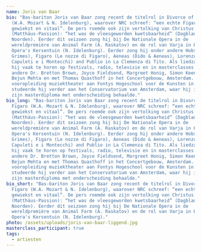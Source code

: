```yaml
---
name: Joris van Baar
bio: "Bas-bariton Joris van Baar zong recent de titelrol in Divorce of Figaro
  (W.A. Mozart & N. Idelenburg), waarover NRC schreef: “een echte Figaro,
  gewiekst en vitaal”. De pers roemde ook zijn vertolking van Christus
  (Matthäus-Passion): “het was de vleesgeworden kwetsbaarheid” (Dagblad van het
  Noorden). Eerder dit seizoen zong hij bij De Nationale Opera in de
  wereldpremière van Animal Farm (A. Raskatov) en de rol van Varja in Holland
  Opera's Kersentuin (N. Idelenburg). Eerder zong hij onder andere Hobson (Peter
  Grimes), Figaro (Le nozze di Figaro), Aeneas (Dido & Aeneas), Lorenzo (I
  Capuleti e i Montecchi) and Publio in La Clemenza di Tito. Als liedzanger was
  hij vaak te horen op festivals, radio, televisie en in masterclasses bij onder
  andere Dr. Bretton Brown, Joyce Fieldsend, Margreet Honig, Simon Keenlyside,
  Bejun Mehta en met Thomas Quasthoff in het Concertgebouw, Amsterdam. Na een
  vooropleiding muziektheater aan Fontys Hogeschool voor de Kunsten in Tilburg
  studeerde hij verder aan het Conservatorium van Amsterdam, waar hij in 2021
  zijn masterdiploma met onderscheiding behaalde."
bio_long: "Bas-bariton Joris van Baar zong recent de titelrol in Divorce of
  Figaro (W.A. Mozart & N. Idelenburg), waarover NRC schreef: “een echte Figaro,
  gewiekst en vitaal”. De pers roemde ook zijn vertolking van Christus
  (Matthäus-Passion): “het was de vleesgeworden kwetsbaarheid” (Dagblad van het
  Noorden). Eerder dit seizoen zong hij bij De Nationale Opera in de
  wereldpremière van Animal Farm (A. Raskatov) en de rol van Varja in Holland
  Opera's Kersentuin (N. Idelenburg). Eerder zong hij onder andere Hobson (Peter
  Grimes), Figaro (Le nozze di Figaro), Aeneas (Dido & Aeneas), Lorenzo (I
  Capuleti e i Montecchi) and Publio in La Clemenza di Tito. Als liedzanger was
  hij vaak te horen op festivals, radio, televisie en in masterclasses bij onder
  andere Dr. Bretton Brown, Joyce Fieldsend, Margreet Honig, Simon Keenlyside,
  Bejun Mehta en met Thomas Quasthoff in het Concertgebouw, Amsterdam. Na een
  vooropleiding muziektheater aan Fontys Hogeschool voor de Kunsten in Tilburg
  studeerde hij verder aan het Conservatorium van Amsterdam, waar hij in 2021
  zijn masterdiploma met onderscheiding behaalde."
bio_short: "Bas-bariton Joris van Baar zong recent de titelrol in Divorce of
  Figaro (W.A. Mozart & N. Idelenburg), waarover NRC schreef: “een echte Figaro,
  gewiekst en vitaal”. De pers roemde ook zijn vertolking van Christus
  (Matthäus-Passion): “het was de vleesgeworden kwetsbaarheid” (Dagblad van het
  Noorden). Eerder dit seizoen zong hij bij De Nationale Opera in de
  wereldpremière van Animal Farm (A. Raskatov) en de rol van Varja in Holland
  Opera's Kersentuin (N. Idelenburg)."
photo: /assets/uploads/joris-van-baar-liggend.jpg
masterclass_participant: true
tags:
  - artiesten
---
```

